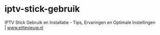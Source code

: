 # iptv-stick-gebruik
IPTV Stick Gebruik en Installatie - Tips, Ervaringen en Optimale Instellingen | www.elitevieuw.nl
